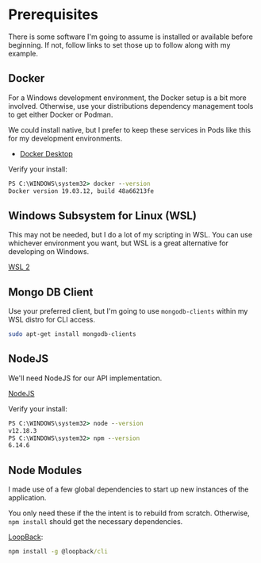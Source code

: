 # Prerequisites

There is some software I'm going to assume is installed or available before beginning.
If not, follow links to set those up to follow along with my example.

## Docker

For a Windows development environment, the Docker setup is a bit more involved.
Otherwise, use your distributions dependency management tools to get either Docker or Podman.

We could install native, but I prefer to keep these services in Pods like this for my development environments.

* [Docker Desktop](https://www.docker.com/products/docker-desktop)

Verify your install:

```cmd
PS C:\WINDOWS\system32> docker --version
Docker version 19.03.12, build 48a66213fe
```

## Windows Subsystem for Linux (WSL)

This may not be needed, but I do a lot of my scripting in WSL.
You can use whichever environment you want, but WSL is a great alternative for developing on Windows.

[WSL 2](https://docs.microsoft.com/en-us/windows/wsl/install-win10#update-to-wsl-2)

## Mongo DB Client

Use your preferred client, but I'm going to use `mongodb-clients` within my WSL distro for CLI access.

```bash
sudo apt-get install mongodb-clients
```

## NodeJS

We'll need NodeJS for our API implementation.

[NodeJS](https://nodejs.org/en/download/)

Verify your install:

```cmd
PS C:\WINDOWS\system32> node --version
v12.18.3
PS C:\WINDOWS\system32> npm --version
6.14.6
```

## Node Modules

I made use of a few global dependencies to start up new instances of the application.

You only need these if the the intent is to rebuild from scratch.
Otherwise, `npm install` should get the necessary dependencies.

[LoopBack](https://loopback.io/):

```cmd
npm install -g @loopback/cli
```
